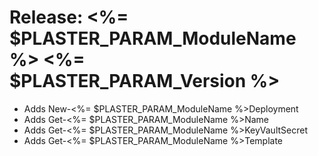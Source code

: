 # Release:  <%= $PLASTER_PARAM_ModuleName %> <%= $PLASTER_PARAM_Version %>

- Adds New-<%= $PLASTER_PARAM_ModuleName %>Deployment
- Adds Get-<%= $PLASTER_PARAM_ModuleName %>Name
- Adds Get-<%= $PLASTER_PARAM_ModuleName %>KeyVaultSecret
- Adds Get-<%= $PLASTER_PARAM_ModuleName %>Template